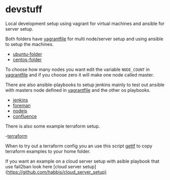 # devstuff
Local development setup using vagrant for virtual machines and ansible for server setup.

Both folders have [vagrantfile](ubuntu/Vagrant) for multi node/server setup and using ansible to setup the machines.
- [ubuntu-folder](ubuntu)
- [centos-folder](ubuntu)

To choose how many nodes you want edit the variable `NODE_COUNT` in [vagrantfile](ubuntu/Vagrant) and if you choose zero it will make one node called master.

There are also ansible-playbooks to setup jenkins mainly to test out ansible with masters node defined in [vagrantfile](ubuntu/Vagrant) and the other os playbooks.

- [jenkins](ansible/jenkins)
- [foreman](ansible/foreman)
- [nodejs](ansible/node-install.yml)
- [confluence](ansible/confluence)

There is also some example terraform setup.

-[terraform](terraform)

When to try out a terraform config you an use this script [gettf](gettf) to copy 
terraform examples to your home folder.


If you want an example on a cloud server setup with asible playbook that use
fail2ban look here [cloud server setup]{https://github.com/habbis/cloud_server_setup}
